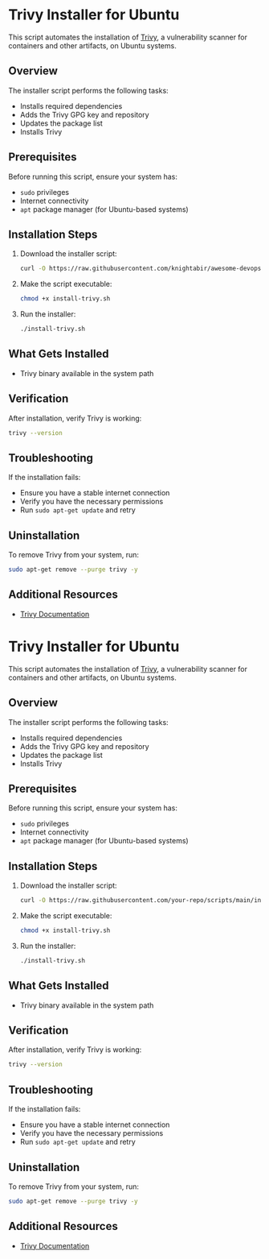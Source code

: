 # Trivy Installer for Ubuntu

This script automates the installation of [Trivy](https://aquasecurity.github.io/trivy/), a vulnerability scanner for containers and other artifacts, on Ubuntu systems.

## Overview

The installer script performs the following tasks:
- Installs required dependencies
- Adds the Trivy GPG key and repository
- Updates the package list
- Installs Trivy

## Prerequisites

Before running this script, ensure your system has:
- `sudo` privileges
- Internet connectivity
- `apt` package manager (for Ubuntu-based systems)

## Installation Steps

1. Download the installer script:
   ```bash
   curl -O https://raw.githubusercontent.com/knightabir/awesome-devops-tools-setup/refs/heads/main/Trivy/trivy.sh
   ```

2. Make the script executable:
   ```bash
   chmod +x install-trivy.sh
   ```

3. Run the installer:
   ```bash
   ./install-trivy.sh
   ```

## What Gets Installed

- Trivy binary available in the system path

## Verification

After installation, verify Trivy is working:
```bash
trivy --version
```

## Troubleshooting

If the installation fails:
- Ensure you have a stable internet connection
- Verify you have the necessary permissions
- Run `sudo apt-get update` and retry

## Uninstallation

To remove Trivy from your system, run:
```bash
sudo apt-get remove --purge trivy -y
```

## Additional Resources

- [Trivy Documentation](https://aquasecurity.github.io/trivy/)

# Trivy Installer for Ubuntu

This script automates the installation of [Trivy](https://aquasecurity.github.io/trivy/), a vulnerability scanner for containers and other artifacts, on Ubuntu systems.

## Overview

The installer script performs the following tasks:
- Installs required dependencies
- Adds the Trivy GPG key and repository
- Updates the package list
- Installs Trivy

## Prerequisites

Before running this script, ensure your system has:
- `sudo` privileges
- Internet connectivity
- `apt` package manager (for Ubuntu-based systems)

## Installation Steps

1. Download the installer script:
   ```bash
   curl -O https://raw.githubusercontent.com/your-repo/scripts/main/install-trivy.sh
   ```

2. Make the script executable:
   ```bash
   chmod +x install-trivy.sh
   ```

3. Run the installer:
   ```bash
   ./install-trivy.sh
   ```

## What Gets Installed

- Trivy binary available in the system path

## Verification

After installation, verify Trivy is working:
```bash
trivy --version
```

## Troubleshooting

If the installation fails:
- Ensure you have a stable internet connection
- Verify you have the necessary permissions
- Run `sudo apt-get update` and retry

## Uninstallation

To remove Trivy from your system, run:
```bash
sudo apt-get remove --purge trivy -y
```

## Additional Resources

- [Trivy Documentation](https://aquasecurity.github.io/trivy/)

